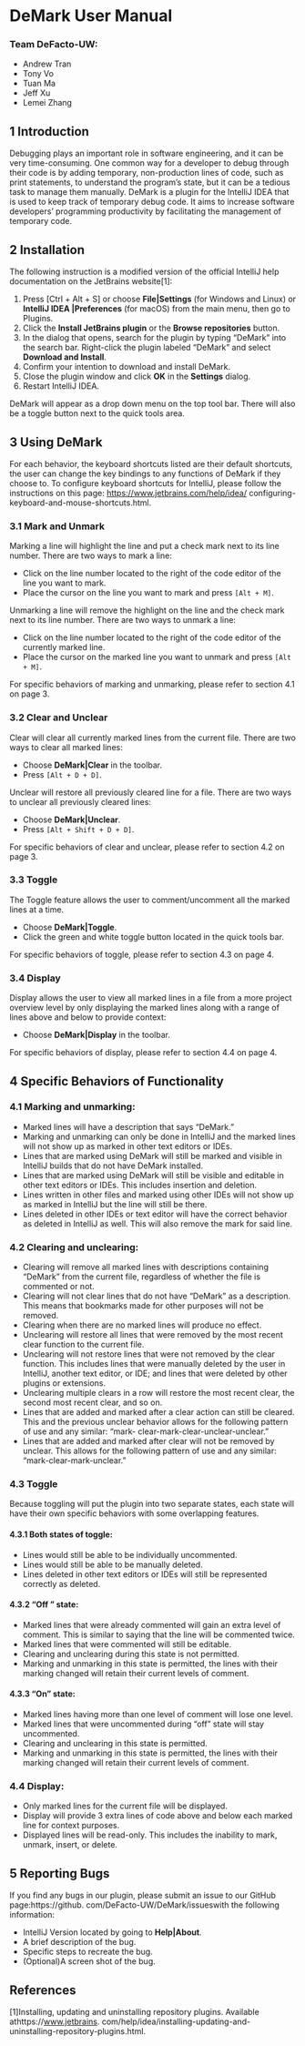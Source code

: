 # DeMark User Manual

### Team DeFacto-UW:
- Andrew Tran 
- Tony Vo 
- Tuan Ma
- Jeff Xu
- Lemei Zhang

## 1 Introduction

Debugging plays an important role in software engineering, and it can be very time-consuming. One
common way for a developer to debug through their code is by adding temporary, non-production
lines of code, such as print statements, to understand the program’s state, but it can be a tedious
task to manage them manually.
DeMark is a plugin for the IntelliJ IDEA that is used to keep track of temporary debug code.
It aims to increase software developers’ programming productivity by facilitating the management
of temporary code.

## 2 Installation

The following instruction is a modified version of the official IntelliJ help documentation on the
JetBrains website[1]:

1. Press [Ctrl + Alt + S] or choose **File|Settings** (for Windows and Linux) or **IntelliJ IDEA
    |Preferences** (for macOS) from the main menu, then go to Plugins.
2. Click the **Install JetBrains plugin** or the **Browse repositories** button.
3. In the dialog that opens, search for the plugin by typing “DeMark” into the search bar.
    Right-click the plugin labeled “DeMark” and select **Download and Install**.
4. Confirm your intention to download and install DeMark.
5. Close the plugin window and click **OK** in the **Settings** dialog.
6. Restart IntelliJ IDEA.

DeMark will appear as a drop down menu on the top tool bar. There will also be a toggle button
next to the quick tools area.


## 3 Using DeMark

For each behavior, the keyboard shortcuts listed are their default shortcuts, the user can change
the key bindings to any functions of DeMark if they choose to. To configure keyboard shortcuts
for IntelliJ, please follow the instructions on this page: https://www.jetbrains.com/help/idea/
configuring-keyboard-and-mouse-shortcuts.html.

### 3.1 Mark and Unmark

Marking a line will highlight the line and put a check mark next to its line number. There are two
ways to mark a line:

- Click on the line number located to the right of the code editor of the line you want to mark.
- Place the cursor on the line you want to mark and press `[Alt + M]`.

Unmarking a line will remove the highlight on the line and the check mark next to its line number.
There are two ways to unmark a line:

- Click on the line number located to the right of the code editor of the currently marked line.
- Place the cursor on the marked line you want to unmark and press `[Alt + M]`.
    
For specific behaviors of marking and unmarking, please refer to section 4.1 on page 3.

### 3.2 Clear and Unclear

Clear will clear all currently marked lines from the current file. There are two ways to clear all
marked lines:

- Choose **DeMark|Clear** in the toolbar.
- Press `[Alt + D + D]`.

Unclear will restore all previously cleared line for a file. There are two ways to unclear all previously
cleared lines:

- Choose **DeMark|Unclear**.
- Press `[Alt + Shift + D + D]`.

For specific behaviors of clear and unclear, please refer to section 4.2 on page 3.

### 3.3 Toggle

The Toggle feature allows the user to comment/uncomment all the marked lines at a time.

- Choose **DeMark|Toggle**.
- Click the green and white toggle button located in the quick tools bar.
    
For specific behaviors of toggle, please refer to section 4.3 on page 4.


### 3.4 Display

Display allows the user to view all marked lines in a file from a more project overview level by only
displaying the marked lines along with a range of lines above and below to provide context:

- Choose **DeMark|Display** in the toolbar.
    
For specific behaviors of display, please refer to section 4.4 on page 4.

## 4 Specific Behaviors of Functionality

### 4.1 Marking and unmarking:

- Marked lines will have a description that says “DeMark.”
- Marking and unmarking can only be done in IntelliJ and the marked lines will not show up
    as marked in other text editors or IDEs.
- Lines that are marked using DeMark will still be marked and visible in IntelliJ builds that
    do not have DeMark installed.
- Lines that are marked using DeMark will still be visible and editable in other text editors or
    IDEs. This includes insertion and deletion.
- Lines written in other files and marked using other IDEs will not show up as marked in IntelliJ
    but the line will still be there.
- Lines deleted in other IDEs or text editor will have the correct behavior as deleted in IntelliJ
    as well. This will also remove the mark for said line.

### 4.2 Clearing and unclearing:

- Clearing will remove all marked lines with descriptions containing “DeMark” from the current
    file, regardless of whether the file is commented or not.
- Clearing will not clear lines that do not have “DeMark” as a description. This means that
    bookmarks made for other purposes will not be removed.
- Clearing when there are no marked lines will produce no effect.
- Unclearing will restore all lines that were removed by the most recent clear function to the
    current file.
- Unclearing will not restore lines that were not removed by the clear function. This includes
    lines that were manually deleted by the user in IntelliJ, another text editor, or IDE; and lines
    that were deleted by other plugins or extensions.
- Unclearing multiple clears in a row will restore the most recent clear, the second most recent
    clear, and so on.
- Lines that are added and marked after a clear action can still be cleared. This and the
    previous unclear behavior allows for the following pattern of use and any similar: “mark-
    clear-mark-clear-unclear-unclear.”
- Lines that are added and marked after clear will not be removed by unclear. This allows for
    the following pattern of use and any similar: “mark-clear-mark-unclear.”


### 4.3 Toggle

Because toggling will put the plugin into two separate states, each state will have their own specific
behaviors with some overlapping features.

#### 4.3.1 Both states of toggle:

- Lines would still be able to be individually uncommented.
- Lines would still be able to be manually deleted.
- Lines deleted in other text editors or IDEs will still be represented correctly as deleted.

#### 4.3.2 “Off ” state:

- Marked lines that were already commented will gain an extra level of comment. This is similar
    to saying that the line will be commented twice.
- Marked lines that were commented will still be editable.
- Clearing and unclearing during this state is not permitted.
- Marking and unmarking in this state is permitted, the lines with their marking changed will
    retain their current levels of comment.

#### 4.3.3 “On” state:

- Marked lines having more than one level of comment will lose one level.
- Marked lines that were uncommented during “off” state will stay uncommented.
- Clearing and unclearing in this state is permitted.
- Marking and unmarking in this state is permitted, the lines with their marking changed will
    retain their current levels of comment.

### 4.4 Display:

- Only marked lines for the current file will be displayed.
- Display will provide 3 extra lines of code above and below each marked line for context
    purposes.
- Displayed lines will be read-only. This includes the inability to mark, unmark, insert, or
    delete.

## 5 Reporting Bugs

If you find any bugs in our plugin, please submit an issue to our GitHub page:https://github.
com/DeFacto-UW/DeMark/issueswith the following information:

- IntelliJ Version located by going to **Help|About**.
- A brief description of the bug.
- Specific steps to recreate the bug.
- (Optional)A screen shot of the bug.


## References

[1]Installing, updating and uninstalling repository plugins. Available athttps://www.jetbrains.
com/help/idea/installing-updating-and-uninstalling-repository-plugins.html.


